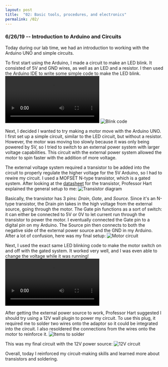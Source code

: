 ```yaml
---
layout: post
title:  "02: Basic tools, procedures, and electronics"
permalink: /02/
---
```


### 6/26/19 -- Introduction to Arduino and Circuits

Today during our lab time, we had an introduction to working with the Arduino UNO and simple circuits.

To first start using the Arduino, I made a circuit to make an LED blink. It consisted of 5V and GND wires, as well as an LED and a resistor. I then used the Arduino IDE to write some simple code to make the LED blink. ![Video of LED blinking](LED_blink.mov) ![Blink code](LED_blink_code.png)

Next, I decided I wanted to try making a motor move with the Arduino UNO. I first set up a simple circuit, similar to the LED circuit, but without a resistor. However, the motor was moving too slowly because it was only being powered by 5V, so I tried to switch to an external power system with larger voltage capabilities. This circuit with the external power system allowed the motor to spin faster with the addition of more voltage.

The external voltage system required a transistor to be added into the circuit to properly regulate the higher voltage for the 5V Arduino, so I had to rewire my circuit. I used a MOFSET N-type transistor, which is a gated system. After looking at the [datasheet](http://www.vishay.com/docs/91308/sihld24.pdf) for the transistor, Professor Hart explained the general setup to me: ![Transistor diagram](transistor_diagram.jpeg)

Basically, the transistor has 3 pins: _Drain_, _Gate_, and _Source_. Since it's an N-type transistor, the Drain pin takes in the high voltage from the external source, going through the motor. The Gate pin functions as a sort of switch: it can either be connected to 5V or 0V to let current run through the transistor to power the motor. I eventually connected the Gate pin to a digital pin on my Arduino. The Source pin then connects to both the negative side of the external power source and the GND in my Arduino. After a lot of confusion, here was my final setup: ![Motor circuit](motor_circuit.jpeg)

Next, I used the exact same LED blinking code to make the motor switch on and off with the gated system. It worked very well, and I was even able to change the voltage while it was running! ![Video of motor circuit](motor_circuit_blink.MOV)

After getting the external power source to work, Professor Hart suggested I should try using a 12V wall plugin to power my circuit. To use this plug, it required me to solder two wires onto the adaptor so it could be integrated into the circuit. I also resoldered the connections from the wires onto the motor to reinforce it. ![Items to solder](items_to_solder.jpeg)

This was my final circuit with the 12V power source: ![12V circuit](12v_circuit.jpeg)

Overall, today I reinforced my circuit-making skills and learned more about transistors and soldering.